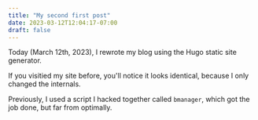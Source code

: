 ```yaml
---
title: "My second first post"
date: 2023-03-12T12:04:17-07:00
draft: false
---
```


Today (March 12th, 2023), I rewrote my blog using the Hugo static site generator.

If you visitied my site before, you'll notice it looks identical, because I only changed the internals.

Previously, I used a script I hacked together called `bmanager`, which got the job done, but far from optimally.


